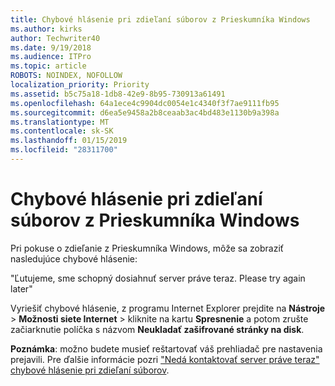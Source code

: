 ```yaml
---
title: Chybové hlásenie pri zdieľaní súborov z Prieskumníka Windows
ms.author: kirks
author: Techwriter40
ms.date: 9/19/2018
ms.audience: ITPro
ms.topic: article
ROBOTS: NOINDEX, NOFOLLOW
localization_priority: Priority
ms.assetid: b5c75a18-1db8-42e9-8b95-730913a61491
ms.openlocfilehash: 64a1ece4c9904dc0054e1c4340f3f7ae9111fb95
ms.sourcegitcommit: d6ea5e9458a2b8ceaab3ac4bd483e1130b9a398a
ms.translationtype: MT
ms.contentlocale: sk-SK
ms.lasthandoff: 01/15/2019
ms.locfileid: "28311700"
---
```

# <a name="error-message-when-sharing-files-from-windows-explorer"></a>Chybové hlásenie pri zdieľaní súborov z Prieskumníka Windows

Pri pokuse o zdieľanie z Prieskumníka Windows, môže sa zobraziť nasledujúce chybové hlásenie:
  
"Ľutujeme, sme schopný dosiahnuť server práve teraz. Please try again later"
  
Vyriešiť chybové hlásenie, z programu Internet Explorer prejdite na **Nástroje** \> **Možnosti siete Internet** \> kliknite na kartu **Spresnenie** a potom zrušte začiarknutie políčka s názvom **Neukladať zašifrované stránky na disk**. 
  
 **Poznámka**: možno budete musieť reštartovať váš prehliadač pre nastavenia prejavili. Pre ďalšie informácie pozri ["Nedá kontaktovať server práve teraz" chybové hlásenie pri zdieľaní súborov](https://go.microsoft.com/fwlink/?linkid=2022914).
  

